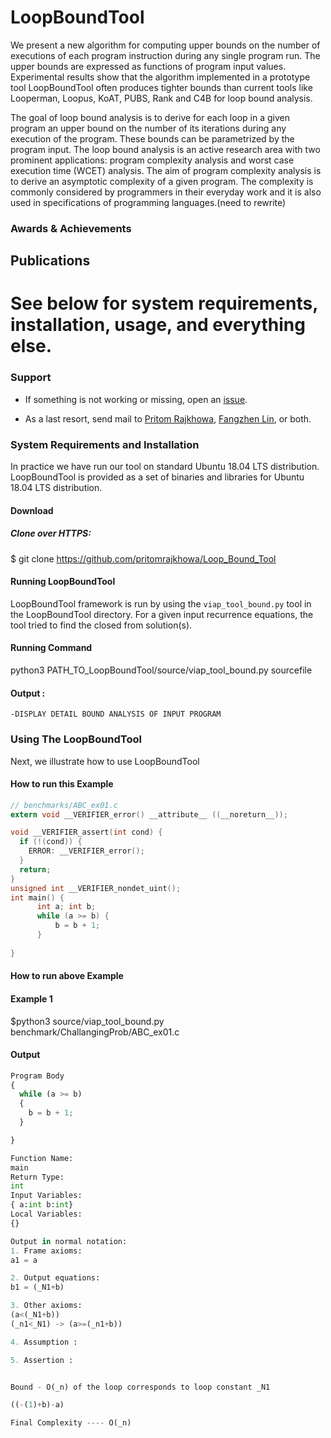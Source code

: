 # LoopBoundTool

We present a new algorithm for computing upper bounds on the number of executions of each program instruction during any single program run. The upper bounds are expressed as functions of program input values. Experimental results show that the algorithm implemented
in a prototype tool LoopBoundTool often produces tighter bounds than current tools like Looperman, Loopus, KoAT, PUBS, Rank and C4B for loop bound analysis.

The goal of loop bound analysis is to derive for each loop in a given program
an upper bound on the number of its iterations during any execution of the
program. These bounds can be parametrized by the program input. The loop
bound analysis is an active research area with two prominent applications: 
program
complexity analysis and worst case execution time (WCET) analysis.
The aim of program complexity analysis is to derive an asymptotic complexity
of a given program. The complexity is commonly considered by programmers
in their everyday work and it is also used in specifications of programming languages.(need to rewrite)


### Awards & Achievements

## Publications


# See below for system requirements, installation, usage, and everything else.

### Support

* If something is not working or missing, open an [issue](https://github.com/VerifierIntegerAssignment/VerifierIntegerAssignment.github.io/issues).

* As a last resort, send mail to 
  [Pritom Rajkhowa](mailto:pritom.rajkhowa@gmail.com), [Fangzhen Lin](mailto:flin@cs.ust.hk), or both.





### System Requirements and Installation

In practice we have run our tool on standard Ubuntu 18.04 LTS distribution. LoopBoundTool is provided as a set of binaries and libraries for
Ubuntu 18.04 LTS distribution. 

#### Download 


##### Clone over HTTPS:

 $ git clone https://github.com/pritomrajkhowa/Loop_Bound_Tool
 
 #### Running LoopBoundTool


LoopBoundTool framework is run by using the `viap_tool_bound.py` tool in the LoopBoundTool directory.
For a given input recurrence equations, the tool tried to find the closed from solution(s). 

#### Running Command

python3 PATH_TO_LoopBoundTool/source/viap_tool_bound.py sourcefile



#### Output :
```
-DISPLAY DETAIL BOUND ANALYSIS OF INPUT PROGRAM
```

### Using The LoopBoundTool

Next, we illustrate how to use LoopBoundTool 

#### How to run this Example 



```C
// benchmarks/ABC_ex01.c
extern void __VERIFIER_error() __attribute__ ((__noreturn__));

void __VERIFIER_assert(int cond) {
  if (!(cond)) {
    ERROR: __VERIFIER_error();
  }
  return;
}
unsigned int __VERIFIER_nondet_uint();
int main() {
      int a; int b;
      while (a >= b) {
          b = b + 1;
      }
         
}
```

#### How to run above Example 


#### Example 1

$python3 source/viap_tool_bound.py benchmark/ChallangingProb/ABC_ex01.c

#### Output 

```python
Program Body
{
  while (a >= b)
  {
    b = b + 1;
  }

}

Function Name:
main
Return Type:
int
Input Variables:
{ a:int b:int}
Local Variables:
{}

Output in normal notation:
1. Frame axioms:
a1 = a

2. Output equations:
b1 = (_N1+b)

3. Other axioms:
(a<(_N1+b))
(_n1<_N1) -> (a>=(_n1+b))

4. Assumption :

5. Assertion :


Bound - O(_n) of the loop corresponds to loop constant _N1

((-(1)+b)-a)

Final Complexity ---- O(_n)
```




